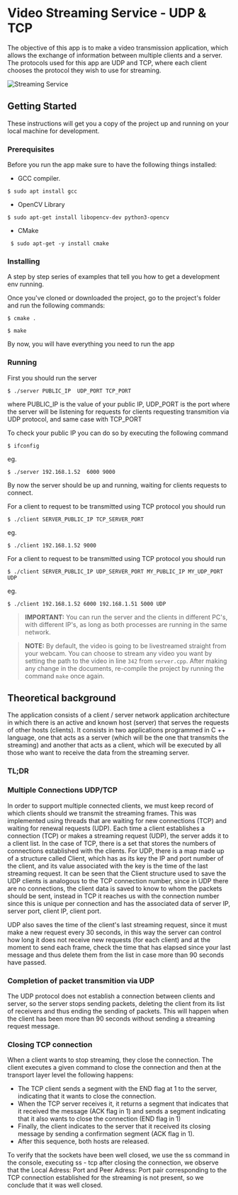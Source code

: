 # Video Streaming Service - UDP & TCP 

The objective of this app is to make a video transmission application, which allows the exchange of information between multiple clients and a server. The protocols used for this app are UDP and TCP, where each client chooses the protocol they wish to use for streaming.

![Streaming Service](https://user-images.githubusercontent.com/54251435/63562484-2b7b8f80-c534-11e9-8fc0-36024da28f34.png)


## Getting Started

These instructions will get you a copy of the project up and running on your local machine for development.

### Prerequisites

Before you run the app make sure to have the following things installed:
 - GCC compiler. 

```
$ sudo apt install gcc
```

 - OpenCV Library

```
$ sudo apt-get install libopencv-dev python3-opencv
```

 - CMake

```
 $ sudo apt-get -y install cmake 
```

### Installing

A step by step series of examples that tell you how to get a development env running.

Once you've cloned or downloaded the project, go to the project's folder and run the following commands:
```
$ cmake .
```
```
$ make
```
By now, you will have everything you need to run the app

### Running

First you should run the server 
```
$ ./server PUBLIC_IP  UDP_PORT TCP_PORT 
```
where PUBLIC_IP is the value of your public IP, UDP_PORT is the port where the server will be listening for requests for clients requesting transmition via UDP protocol, and same case with TCP_PORT

To check your public IP you can do so by executing the following command

```
$ ifconfig
``` 
eg.
```
$ ./server 192.168.1.52  6000 9000
``` 

By now the server should be up and running, waiting for clients requests to connect. 

For a client to request to be transmitted using TCP protocol you should run

```
$ ./client SERVER_PUBLIC_IP TCP_SERVER_PORT 
``` 
eg.
```
$ ./client 192.168.1.52 9000 
``` 


For a client to request to be transmitted using TCP protocol you should run

```
$ ./client SERVER_PUBLIC_IP UDP_SERVER_PORT MY_PUBLIC_IP MY_UDP_PORT UDP
``` 
eg.
```
$ ./client 192.168.1.52 6000 192.168.1.51 5000 UDP
``` 

> **IMPORTANT:** You can run the server and the clients in different PC's, with different IP's, as long as both processes are running in the same network.

> **NOTE:** By default, the video is going to be livestreamed straight from your webcam. You can choose to stream any video you want by setting the path to the video in line `342` from `server.cpp`. After making any change in the documents, re-compile the project by running the command `make` once again.

## Theoretical background

The application consists of a client / server network application architecture in which there is an active and known host (server) that serves the requests of other hosts (clients). It consists in two applications programmed in C ++ language, one that acts as a server (which will be the one that transmits the streaming) and another that acts as a client, which will be executed by all those who want to receive the data from the streaming server.

### TL;DR

### Multiple Connections UDP/TCP
In order to support multiple connected clients, we must keep record of which clients should we transmit the streaming frames. This was implemented using threads that are waiting for new connections (TCP) and waiting for renewal requests (UDP). Each time a client establishes a connection (TCP) or makes a streaming request (UDP), the server adds it to a client list.
In the case of TCP, there is a set that stores the numbers of connections established with the clients. For UDP, there is a map made up of a structure called Client, which has as its key the IP and port number of the client, and its value associated with the key is the time of the last streaming request.
It can be seen that the Client structure used to save the UDP clients is analogous to the TCP connection number, since in UDP there are no connections, the client data is saved to know to whom the packets should be sent, instead in TCP it reaches us with the connection number since this is unique per connection and has the associated data of server IP, server port, client IP, client port.

UDP also saves the time of the client's last streaming request, since it must make a new request every 30 seconds, in this way the server can control how long it does not receive new requests (for each client) and at the moment to send each frame, check the time that has elapsed since your last message and thus delete them from the list in case more than 90 seconds have passed.

### Completion of packet transmition via UDP
The UDP protocol does not establish a connection between clients and server, so the server stops sending packets, deleting the client from its list of receivers and thus ending the sending of packets. This will happen when the client has been more than 90 seconds without sending a streaming request message.

### Closing TCP connection
When a client wants to stop streaming, they close the connection. The client executes a given command to close the connection and then at the transport layer level the following happens:

 - The TCP client sends a segment with the END flag at 1 to the server, indicating that it wants to close the connection. 
 - When the TCP server receives it, it returns a segment that indicates that it received the message (ACK flag in 1) and sends a segment indicating that it also wants to close the connection (END flag in 1)
 - Finally, the client indicates to the server that it received its closing message by sending a confirmation segment (ACK flag in 1).
 - After this sequence, both hosts are released.

To verify that the sockets have been well closed, we use the ss command in the console, executing ss - tcp after closing the connection, we observe that the Local Adress: Port and Peer Adress: Port pair corresponding to the TCP connection established for the streaming is not present, so we conclude that it was well closed.

